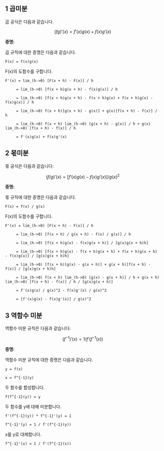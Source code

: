 ## 1 곱미분

곱 공식은 다음과 같습니다.

$$
(fg)'(x) = f'(x)g(x) + f(x)g'(x)
$$

**증명:**

곱 규칙에 대한 증명은 다음과 같습니다.

```
F(x) = f(x)g(x)
```

F(x)의 도함수를 구합니다.

```
F'(x) = lim_(h->0) [F(x + h) - F(x)] / h
```

```
     = lim_(h->0) [f(x + h)g(x + h) - f(x)g(x)] / h
```

```
     = lim_(h->0) [f(x + h)g(x + h) - f(x + h)g(x) + f(x + h)g(x) - f(x)g(x)] / h
```

```
     = lim_(h->0) f(x + h)[g(x + h) - g(x)] + g(x)[f(x + h) - f(x)] / h
```

```
     = lim_(h->0) f(x + h) lim_(h->0) [g(x + h) - g(x)] / h + g(x) lim_(h->0) [f(x + h) - f(x)] / h
```

```
     = f'(x)g(x) + f(x)g'(x)
```

## 2 몫미분

몫 공식은 다음과 같습니다:

$$
(f/g)'(x) = [f'(x)g(x) - f(x)g'(x)] / g(x)^2
$$

**증명:**

몫 규칙에 대한 증명은 다음과 같습니다.

```
F(x) = f(x) / g(x)
```

F(x)의 도함수를 구합니다.

```
F'(x) = lim_(h->0) [F(x + h) - F(x)] / h
```

```
     = lim_(h->0) [f(x + h) / g(x + h) - f(x) / g(x)] / h
```

```
     = lim_(h->0) [f(x + h)g(x) - f(x)g(x + h)] / [g(x)g(x + h)h]
```

```
     = lim_(h->0) [f(x + h)g(x) - f(x + h)g(x + h) + f(x + h)g(x + h) - f(x)g(x)] / [g(x)g(x + h)h]
```

```
     = lim_(h->0) [f(x + h)[g(x) - g(x + h)] + g(x + h)[f(x + h) - f(x)] / [g(x)g(x + h)h]
```

```
     = lim_(h->0) f(x + h) lim_(h->0) [g(x) - g(x + h)] / h + g(x + h) lim_(h->0) [f(x + h) - f(x)] / h / [g(x)g(x + h)]
```

```
     = f'(x)g(x) / g(x)^2 - f(x)g'(x) / g(x)^2
```

```
     = [f'(x)g(x) - f(x)g'(x)] / g(x)^2
```

## 3 역함수 미분

역함수 미분 규칙은 다음과 같습니다:

$$
(f^{-1})'(x) = 1 / f'(f^{-1}(x))
$$

**증명:**

역함수 미분 규칙에 대한 증명은 다음과 같습니다.

```
y = f(x)
```

```
x = f^{-1}(y)
```

두 함수를 합성합니다.

```
f(f^{-1}(y)) = y
```

두 함수를 y에 대해 미분합니다.

```
f'(f^{-1}(y)) * f^{-1}'(y) = 1
```

```
f^{-1}'(y) = 1 / f'(f^{-1}(y))
```

x를 y로 대체합니다.

```
f^{-1}'(x) = 1 / f'(f^{-1}(x))
```